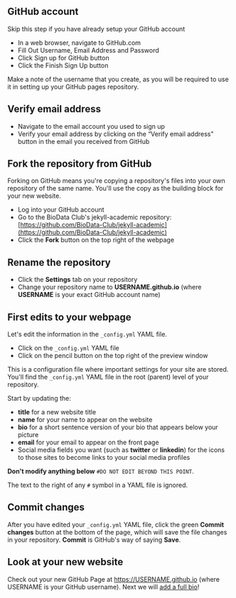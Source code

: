 ## GitHub account

Skip this step if you have already setup your GitHub account

- In a web browser, navigate to GitHub.com
- Fill Out Username, Email Address and Password
- Click Sign up for GitHub button
- Click the Finish Sign Up button

Make a note of the username that you create, as you will be required to use it in setting up your GitHub pages repository.

## Verify email address

- Navigate to the email account you used to sign up
- Verify your email address by clicking on the “Verify email address” button in the email you received from GitHub

## Fork the repository from GitHub

Forking on GitHub means you're copying a repository's files into your own repository of the same name.  You'll use the copy as the building block for your new website.

- Log into your GitHub account
- Go to the BioData Club's jekyll-academic repository: [https://github.com/BioData-Club/jekyll-academic](https://github.com/BioData-Club/jekyll-academic)
- Click the **Fork** button on the top right of the webpage

## Rename the repository

- Click the **Settings** tab on your repository
- Change your repository name to **USERNAME.github.io** (where **USERNAME** is your exact GitHub account name)

## First edits to your webpage

Let's edit the information in the `_config.yml` YAML file.

- Click on the `_config.yml` YAML file
- Click on the pencil button on the top right of the preview window

This is a configuration file where important settings for your site are stored.  You'll find the `_config.yml` YAML file in the root (parent) level of your repository.

Start by updating the:

- **title** for a new website title
- **name** for your name to appear on the website
- **bio** for a short sentence version of your bio that appears below your picture
- **email** for your email to appear on the front page
- Social media fields you want (such as **twitter** or **linkedin**) for the icons to those sites to become links to your social media profiles

**Don't modify anything below** `#DO NOT EDIT BEYOND THIS POINT`.

The text to the right of any `#` symbol in a YAML file is ignored.

## Commit changes

After you have edited your `_config.yml` YAML file, click the green **Commit changes** button at the bottom of the page, which will save the file changes in your repository.  **Commit** is GitHub's way of saying **Save**.

## Look at your new website

Check out your new GitHub Page at https://USERNAME.github.io (where USERNAME is your GitHub username).  Next we will [add a full bio](../your-bio)!
